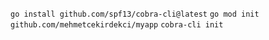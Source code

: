 `go install github.com/spf13/cobra-cli@latest`
`go mod init github.com/mehmetcekirdekci/myapp`
`cobra-cli init`
